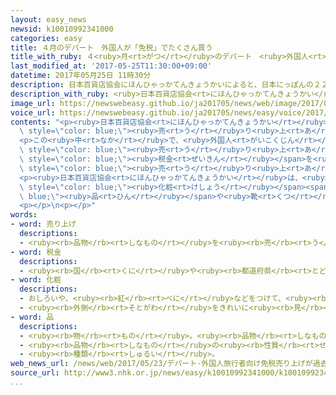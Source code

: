 ```yaml
---
layout: easy_news
newsid: k10010992341000
categories: easy
title: ４月のデパート　外国人が「免税」でたくさん買う
title_with_ruby: ４<ruby>月<rt>がつ</rt></ruby>のデパート　<ruby>外国人<rt>がいこくじん</rt></ruby>が「<ruby>免税<rt>めんぜい</rt></ruby>」でたくさん<ruby>買<rt>か</rt></ruby>う
last_modified_at: '2017-05-25T11:30:00+09:00'
datetime: 2017年05月25日 11時30分
description: 日本百貨店協会にほんひゃっかてんきょうかいによると、日本にっぽんの２２９のデパートの４月がつの売うり上あげは、全部ぜんぶで４５２７億おく円えんでした。
description_with_ruby: <ruby>日本百貨店協会<rt>にほんひゃっかてんきょうかい</rt></ruby>によると、<ruby>日本<rt>にっぽん</rt></ruby>の２２９のデパートの４<ruby>月<rt>がつ</rt></ruby>の<ruby>売<rt>う</rt></ruby>り<ruby>上<rt>あ</rt></ruby>げは、<ruby>全部<rt>ぜんぶ</rt></ruby>で４５２７<ruby>億<rt>おく</rt></ruby><ruby>円<rt>えん</rt></ruby>でした。
image_url: https://newswebeasy.github.io/ja201705/news/web/image/2017/05/25/k10010992341000.jpg
voice_url: https://newswebeasy.github.io/ja201705/news/easy/voice/2017/05/25/k10010992341000.mp3
contents: "<p><ruby>日本百貨店協会<rt>にほんひゃっかてんきょうかい</rt></ruby>によると、<ruby>日本<rt>にっぽん</rt></ruby>の２２９のデパートの４<ruby>月<rt>がつ</rt></ruby>の<span\
  \ style=\"color: blue;\"><ruby>売<rt>う</rt></ruby>り<ruby>上<rt>あ</rt></ruby>げ</span>は、<ruby>全部<rt>ぜんぶ</rt></ruby>で４５２７<ruby>億<rt>おく</rt></ruby><ruby>円<rt>えん</rt></ruby>でした。<ruby>去年<rt>きょねん</rt></ruby>の４<ruby>月<rt>がつ</rt></ruby>より０．７％<ruby>増<rt>ふ</rt></ruby>えました。</p>\n\
  <p>この<ruby>中<rt>なか</rt></ruby>で、<ruby>外国人<rt>がいこくじん</rt></ruby>が「<ruby>免税<rt>めんぜい</rt></ruby>」で<ruby>買<rt>か</rt></ruby>った<ruby>物<rt>もの</rt></ruby>の<span\
  \ style=\"color: blue;\"><ruby>売<rt>う</rt></ruby>り<ruby>上<rt>あ</rt></ruby>げ</span>は２２１<ruby>億<rt>おく</rt></ruby><ruby>円<rt>えん</rt></ruby>でした。<ruby>免税<rt>めんぜい</rt></ruby>は、<ruby>旅行<rt>りょこう</rt></ruby>に<ruby>来<rt>き</rt></ruby>た<ruby>外国人<rt>がいこくじん</rt></ruby>が<ruby>買<rt>か</rt></ruby>い<ruby>物<rt>もの</rt></ruby>のときに<span\
  \ style=\"color: blue;\"><ruby>税金<rt>ぜいきん</rt></ruby></span>を<ruby>払<rt>はら</rt></ruby>う<ruby>必要<rt>ひつよう</rt></ruby>がないことです。<ruby>日本<rt>にっぽん</rt></ruby>に<ruby>旅行<rt>りょこう</rt></ruby>に<ruby>来<rt>く</rt></ruby>る<ruby>外国人<rt>がいこくじん</rt></ruby>は<ruby>増<rt>ふ</rt></ruby>えていて、１か<ruby>月<rt>げつ</rt></ruby>の<ruby>免税<rt>めんぜい</rt></ruby>の<span\
  \ style=\"color: blue;\"><ruby>売<rt>う</rt></ruby>り<ruby>上<rt>あ</rt></ruby>げ</span>は、<ruby>今年<rt>ことし</rt></ruby>の４<ruby>月<rt>がつ</rt></ruby>が<ruby>今<rt>いま</rt></ruby>まででいちばん<ruby>多<rt>おお</rt></ruby>くなりました。</p>\n\
  <p><ruby>日本百貨店協会<rt>にほんひゃっかてんきょうかい</rt></ruby>は、<ruby>女性<rt>じょせい</rt></ruby>の<span\
  \ style=\"color: blue;\"><ruby>化粧<rt>けしょう</rt></ruby></span><span style=\"color:\
  \ blue;\"><ruby>品<rt>ひん</rt></ruby></span>や<ruby>靴<rt>くつ</rt></ruby>、かばん、アクセサリーなどを<ruby>買<rt>か</rt></ruby>う<ruby>外国人<rt>がいこくじん</rt></ruby>が<ruby>多<rt>おお</rt></ruby>いと<ruby>言<rt>い</rt></ruby>っています。</p>\n\
  <p></p>\n<p></p>"
words:
- word: 売り上げ
  descriptions:
  - <ruby><rb>品物</rb><rt>しなもの</rt></ruby>を<ruby><rb>売</rb><rt>う</rt></ruby>って<ruby><rb>得</rb><rt>え</rt></ruby>たお<ruby><rb>金</rb><rt>かね</rt></ruby>。
- word: 税金
  descriptions:
  - <ruby><rb>国</rb><rt>くに</rt></ruby>や<ruby><rb>都道府県</rb><rt>とどうふけん</rt></ruby>、<ruby><rb>市町村</rb><rt>しちょうそん</rt></ruby>が、そこに<ruby><rb>住</rb><rt>す</rt></ruby>んでいる<ruby><rb>人</rb><rt>ひと</rt></ruby>から<ruby><rb>集</rb><rt>あつ</rt></ruby>めるお<ruby><rb>金</rb><rt>かね</rt></ruby>。
- word: 化粧
  descriptions:
  - おしろいや、<ruby><rb>紅</rb><rt>べに</rt></ruby>などをつけて、<ruby><rb>顔</rb><rt>かお</rt></ruby>をきれいに<ruby><rb>見</rb><rt>み</rt></ruby>せること。
  - <ruby><rb>外側</rb><rt>そとがわ</rt></ruby>をきれいに<ruby><rb>見</rb><rt>み</rt></ruby>せること。
- word: 品
  descriptions:
  - <ruby><rb>物</rb><rt>もの</rt></ruby>。<ruby><rb>品物</rb><rt>しなもの</rt></ruby>。
  - <ruby><rb>品物</rb><rt>しなもの</rt></ruby>の<ruby><rb>性質</rb><rt>せいしつ</rt></ruby>。<ruby><rb>品質</rb><rt>ひんしつ</rt></ruby>。
  - <ruby><rb>種類</rb><rt>しゅるい</rt></ruby>。
web_news_url: /news/web/2017/05/23/デパート-外国人旅行者向け免税売り上げが過去最高/
source_url: http://www3.nhk.or.jp/news/easy/k10010992341000/k10010992341000.html
...
```

